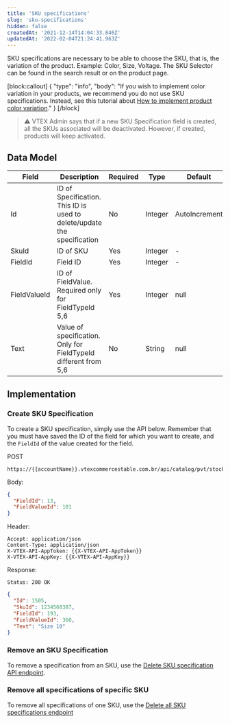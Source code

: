 ```yaml
---
title: 'SKU specifications'
slug: 'sku-specifications'
hidden: false
createdAt: '2021-12-14T14:04:33.846Z'
updatedAt: '2022-02-04T21:24:41.963Z'
---
```


SKU specifications are necessary to be able to choose the SKU, that is, the variation of the product. Example: Color, Size, Voltage. The SKU Selector can be found in the search result or on the product page.

[block:callout]
{
"type": "info",
"body": "If you wish to implement color variation in your products, we recommend you do not use SKU specifications. Instead, see this tutorial about [How to implement product color variation](https://developers.vtex.com/docs/guides/how-to-implement-product-color-variation)."
}
[/block]

>⚠️ VTEX Admin says that if a new SKU Specification field is created, all the SKUs associated will be deactivated. However, if created, products will keep activated.

## Data Model

| **Field** | **Description** | **Required** | **Type** | **Default**|
|---|---|---|---|---|
| Id | ID of Specification. This ID is used to delete/update the specification | No | Integer | AutoIncrement |
| SkuId | ID of SKU | Yes | Integer | - |
| FieldId | Field ID | Yes| Integer | - |
| FieldValueId | ID of FieldValue. Required only for FieldTypeId 5,6 | Yes | Integer | null |
| Text | Value of specification. Only for FieldTypeId different from 5,6 | No | String | null |

## Implementation

### Create SKU Specification

To create a SKU specification, simply use the API below. Remember that you must have saved the ID of the field for which you want to create, and the `FieldId` of the value created for the field.

POST

```
https://{{accountName}}.vtexcommercestable.com.br/api/catalog/pvt/stockkeepingunit/{{skuId}}/specification/
```

Body:

```json
{
  "FieldId": 13,
  "FieldValueId": 101
}
```

Header:

```
Accept: application/json
Content-Type: application/json
X-VTEX-API-AppToken: {{X-VTEX-API-AppToken}}
X-VTEX-API-AppKey: {{X-VTEX-API-AppKey}}
```

Response:

```
Status: 200 OK
```

```json
{
  "Id": 1505,
  "SkuId": 1234568387,
  "FieldId": 193,
  "FieldValueId": 360,
  "Text": "Size 10"
}
```

### Remove an SKU Specification

To remove a specification from an SKU, use the [Delete SKU specification API endpoint](https://developers.vtex.com/docs/api-reference/catalog-api#delete-/api/catalog/pvt/stockkeepingunit/-skuId-/specification/-specificationId-).

### Remove all specifications of specific SKU

To remove all specifications of one SKU, use the [Delete all SKU specifications endpoint](https://developers.vtex.com/docs/api-reference/catalog-api#delete-/api/catalog/pvt/stockkeepingunit/-skuId-/specification)
